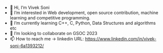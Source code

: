 - 👋 Hi, I’m Vivek Soni
- 👀 I’m interested in Web development, open source contribution, machine learning and competitive programming.
- 🌱 I’m currently learning C++, C, Python, Data Structures and algorithms etc
- 💞️ I’m looking to collaborate on GSOC 2023
- 📫 How to reach me -> linkedin URL: https://www.linkedin.com/in/vivek-soni-6a1393212/

<!---
Vsoni27/Vsoni27 is a ✨ special ✨ repository because its `README.md` (this file) appears on your GitHub profile.
You can click the Preview link to take a look at your changes.
--->
